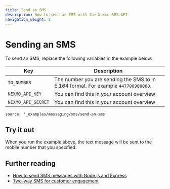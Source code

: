 ```yaml
---
title: Send an SMS
description: How to send an SMS with the Nexmo SMS API
navigation_weight: 2
---
```


# Sending an SMS

To send an SMS, replace the following variables in the example below:

Key | Description
-- | --
`TO_NUMBER` | The number you are sending the SMS to in E.164  format. For example `447700900000`.
`NEXMO_API_KEY` | You can find this in your account overview
`NEXMO_API_SECRET` | You can find this in your account overview

```code_snippets
source: '_examples/messaging/sms/send-an-sms'
```
## Try it out

When you run the example above, the text message will be sent to the mobile number that you specified.

## Further reading

* [How to send SMS messages with Node.js and Express](https://www.nexmo.com/blog/2016/10/19/how-to-send-sms-messages-with-node-js-and-express-dr/)
* [Two-way SMS for customer engagement](/tutorials/two-way-sms-for-customer-engagement)
